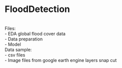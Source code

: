 # FloodDetection 
<br />
Files: <br />
- EDA global flood cover data <br />
- Data preparation <br />
- Model <br />
Data sample: <br />
- csv files <br />
- Image files from google earth engine layers snap cut <br />
